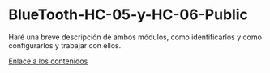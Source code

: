 # BlueTooth-HC-05-y-HC-06-Public
Haré una breve descripción de ambos módulos, como identificarlos y como configurarlos y trabajar con ellos.

[Enlace a los contenidos]()
